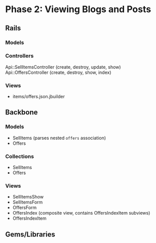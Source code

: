 # Phase 2: Viewing Blogs and Posts

## Rails
### Models

### Controllers
Api::SellItemsController (create, destroy, update, show)
Api::OffersController (create, destroy, show, index)

### Views
* items/offers.json.jbuilder

## Backbone
### Models
* SellItems (parses nested `offers` association)
* Offers

### Collections
* SellItems
* Offers

### Views
* SellItemsShow
* SellItemsForm
* OffersForm
* OffersIndex (composite view, contains OffersIndexItem subviews)
* OffersIndexItem

## Gems/Libraries
